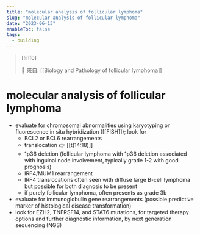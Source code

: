 ```yaml
---
title: "molecular analysis of follicular lymphoma"
slug: "molecular-analysis-of-follicular-lymphoma"
date: "2023-06-13"
enableToc: false
tags:
  - building
---
```


> [!info]
>
> 🌱 來自: [[Biology and Pathology of follicular lymphoma]]

# molecular analysis of follicular lymphoma

- evaluate for chromosomal abnormalities using karyotyping or fluorescence in situ hybridization ([[FISH]]); look for
  - BCL2 or BCL6 rearrangements
  - translocation 👉 [[t(14:18)]]
  - 1p36 deletion (follicular lymphoma with 1p36 deletion associated with inguinal node involvement, typically grade 1-2 with good prognosis)
  - IRF4/MUM1 rearrangement
  - IRF4 translocations often seen with diffuse large B-cell lymphoma but possible for both diagnosis to be present
  - if purely follicular lymphoma, often presents as grade 3b
- evaluate for immunoglobulin gene rearrangements (possible predictive marker of histological disease transformation)
- look for EZH2, TNFRSF14, and STAT6 mutations, for targeted therapy options and further diagnostic information, by next generation sequencing (NGS)
